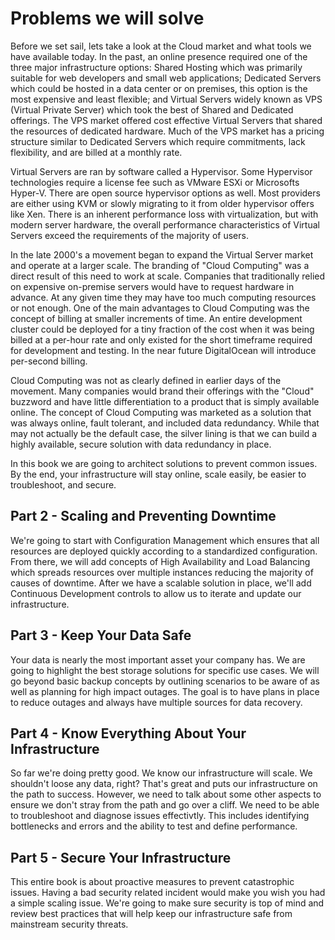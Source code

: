 # Problems we will solve

Before we set sail, lets take a look at the Cloud market and what tools we have available today. In the past, an online presence required one of the three major infrastructure options: Shared Hosting which was primarily suitable for web developers and small web applications; Dedicated Servers which could be hosted in a data center or on premises, this option is the most expensive and least flexible; and Virtual Servers widely known as VPS (Virtual Private Server) which took the best of Shared and Dedicated offerings.  The VPS market offered cost effective Virtual Servers that shared the resources of dedicated hardware. Much of the VPS market has a pricing structure similar to Dedicated Servers which require commitments, lack flexibility, and are billed at a monthly rate.

Virtual Servers are ran by software called a Hypervisor. Some Hypervisor technologies require a license fee such as VMware ESXi or Microsofts Hyper-V. There are open source hypervisor options as well. Most providers are either using KVM or slowly migrating to it from older hypervisor offers like Xen. There is an inherent performance loss with virtualization, but with modern server hardware, the overall performance characteristics of Virtual Servers exceed the requirements of the majority of users. 

In the late 2000's a movement began to expand the Virtual Server market and operate at a larger scale. The branding of "Cloud Computing" was a direct result of this need to work at scale. Companies that traditionally relied on expensive on-premise servers would have to request hardware in advance. At any given time they may have too much computing resources or not enough. One of the main advantages to Cloud Computing was the concept of billing at smaller increments of time. An entire development cluster could be deployed for a tiny fraction of the cost when it was being billed at a per-hour rate and only existed for the short timeframe required for development and testing. In the near future DigitalOcean will introduce per-second billing.

Cloud Computing was not as clearly defined in earlier days of the movement. Many companies would brand their offerings with the "Cloud" buzzword and have little differentiation to a product that is simply available online. The concept of Cloud Computing was marketed as a solution that was always online, fault tolerant, and included data redundancy.  While that may not actually be the default case, the silver lining is that we can build a highly available, secure solution with data redundancy in place. 

In this book we are going to architect solutions to prevent common issues. By the end, your infrastructure will stay online, scale easily, be easier to troubleshoot, and secure.

## Part 2 - Scaling and Preventing Downtime 
We're going to start with Configuration Management which ensures that all resources are deployed quickly according to a standardized configuration. From there, we will add concepts of High Availability and Load Balancing which spreads resources over multiple instances reducing the majority of causes of downtime. After we have a scalable solution in place, we'll add Continuous Development controls to allow us to iterate and update our infrastructure.

## Part 3 - Keep Your Data Safe
Your data is nearly the most important asset your company has. We are going to highlight the best storage solutions for specific use cases. We will go beyond basic backup concepts by outlining scenarios to be aware of as well as planning for high impact outages. The goal is to have plans in place to reduce outages and always have multiple sources for data recovery.

## Part 4 - Know Everything About Your Infrastructure
So far we're doing pretty good. We know our infrastructure will scale. We shouldn't loose any data, right? That's great and puts our infrastructure on the path to success.  However, we need to talk about some other aspects to ensure we don't stray from the path and go over a cliff.  We need to be able to troubleshoot and diagnose issues effectivtly. This includes identifying bottlenecks and errors and the ability to test and define performance.

## Part 5 - Secure Your Infrastructure 
This entire book is about proactive measures to prevent catastrophic issues. Having a bad security related incident would make you wish you had a simple scaling issue. We're going to make sure security is top of mind and review best practices that will help keep our infrastructure safe from mainstream security threats.

